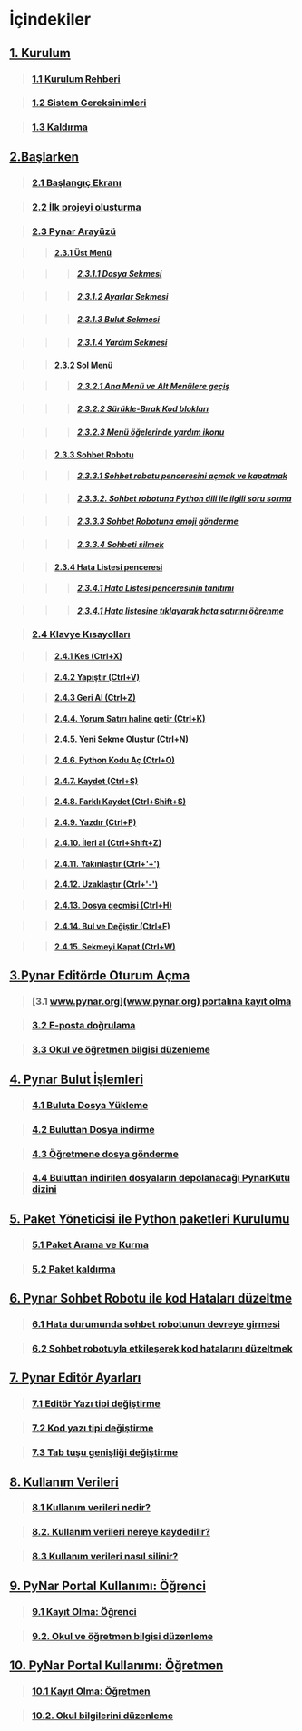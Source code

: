 # İçindekiler

## [1. Kurulum](Yardim_Bolum1.html)

> ###     [1.1 Kurulum Rehberi](Yardim_Bolum1.html#kurulum-rehberi)

> ###     [1.2 Sistem Gereksinimleri](Yardim_Bolum1.html#sistem-gereksinimleri)

> ###     [1.3 Kaldırma](Yardim_Bolum1.html#kaldırma)

## [2.Başlarken](Yardim_Bolum2.html)

> ###     [2.1 Başlangıç Ekranı](Yardim_Bolum2.html#başlangıç-ekranı)

> ###     [2.2 İlk projeyi oluşturma](Yardim_Bolum2.html#ilk-projeyi-oluşturma)

> ###     [2.3 Pynar Arayüzü](Yardim_Bolum2.html#pynar-arayüzü)

>> ####         [2.3.1 Üst Menü](Yardim_Bolum2.html#üst-menü)

>>> #####             [2.3.1.1 Dosya Sekmesi](Yardim_Bolum2.html#dosya-sekmesi)

>>> #####             [2.3.1.2 Ayarlar Sekmesi](Yardim_Bolum2.html#ayarlar-sekmesi)

>>> #####             [2.3.1.3 Bulut Sekmesi](Yardim_Bolum2.html#bulut-sekmesi)

>>> #####             [2.3.1.4 Yardım Sekmesi](Yardim_Bolum2.html#yardım-sekmesi)

>> ####         [2.3.2 Sol Menü](Yardim_Bolum2.html#sol-menü)

>>> #####             [2.3.2.1 Ana Menü ve Alt Menülere geçiş](Yardim_Bolum2.html#ana-menü-ve-alt-menülere-geçiş)

>>> #####             [2.3.2.2 Sürükle-Bırak Kod blokları](Yardim_Bolum2.html#sürükle-bırak-kod-blokları)

>>> #####             [2.3.2.3 Menü öğelerinde yardım ikonu](Yardim_Bolum2.html#menü-öğelerinde-yardım-ikonu)

>> ####         [2.3.3 Sohbet Robotu](Yardim_Bolum2.html#sohbet-robotu)

>>> #####             [2.3.3.1 Sohbet robotu penceresini açmak ve kapatmak](Yardim_Bolum2.html#sohbet-robotu-penceresini-açmak-ve-kapatmak)

>>> #####             [2.3.3.2. Sohbet robotuna Python dili ile ilgili soru sorma](Yardim_Bolum2.html#sohbet-robotuna-python-dili-ile-ilgili-soru-sorma)

>>> #####             [2.3.3.3 Sohbet Robotuna emoji gönderme](Yardim_Bolum2.html#sohbet-robotuna-emoji-gönderme)

>>> #####             [2.3.3.4 Sohbeti silmek](Yardim_Bolum2.html#sohbeti-silmek)

>> ####         [2.3.4 Hata Listesi penceresi](Yardim_Bolum2.html#hata-listesi-penceresi)

>>> #####             [2.3.4.1 Hata Listesi penceresinin tanıtımı](Yardim_Bolum2.html#hata-listesi-penceresinin-tanıtımı)

>>> #####             [2.3.4.1 Hata listesine tıklayarak hata satırını öğrenme](Yardim_Bolum2.html#hata-listesine-tıklayarak-hata-satırını-öğrenme)

> ###     [2.4 Klavye Kısayolları](Yardim_Bolum2.html#klavye-kısayolları)

>> ####         [2.4.1 Kes (Ctrl+X)](Yardim_Bolum2.html#kes-ctrlx)

>> ####         [2.4.2 Yapıştır (Ctrl+V)](Yardim_Bolum2.html#yapıştır-ctrlv)

>> ####         [2.4.3 Geri Al (Ctrl+Z)](Yardim_Bolum2.html#geri-al-ctrlz)

>> ####         [2.4.4. Yorum Satırı haline getir (Ctrl+K)](Yardim_Bolum2.html#yorum-satırı-haline-getir-ctrlk)

>> ####         [2.4.5. Yeni Sekme Oluştur (Ctrl+N)](Yardim_Bolum2.html#yeni-sekme-oluştur-ctrln)

>> ####         [2.4.6. Python Kodu Aç (Ctrl+O)](Yardim_Bolum2.html#python-kodu-aç-ctrlo)

>> ####         [2.4.7. Kaydet (Ctrl+S)](Yardim_Bolum2.html#kaydet-ctrls)

>> ####         [2.4.8. Farklı Kaydet (Ctrl+Shift+S)](Yardim_Bolum2.html#farklı-kaydet-ctrlshifts)

>> ####         [2.4.9. Yazdır (Ctrl+P)](Yardim_Bolum2.html#yazdır-ctrlp)

>> ####         [2.4.10. İleri al (Ctrl+Shift+Z)](Yardim_Bolum2.html#ileri-al-ctrlshiftz)

>> ####         [2.4.11. Yakınlaştır (Ctrl+\'+\')](Yardim_Bolum2.html#yakınlaştır-ctrl)

>> ####         [2.4.12. Uzaklaştır (Ctrl+\'-\')](Yardim_Bolum2.html#uzaklaştır-ctrl-)

>> ####         [2.4.13. Dosya geçmişi (Ctrl+H)](Yardim_Bolum2.html#dosya-geçmişi-ctrlh)

>> ####         [2.4.14. Bul ve Değiştir (Ctrl+F)](Yardim_Bolum2.html#bul-ve-değiştir-ctrlf)

>> ####         [2.4.15. Sekmeyi Kapat (Ctrl+W)](Yardim_Bolum2.html#sekmeyi-kapat-ctrlw)



## [3.Pynar Editörde Oturum Açma](Yardim_Bolum3.html)

> ###     [3.1 [www.pynar.org](www.pynar.org) portalına kayıt olma](Yardim_Bolum3.html#www.pynar.org-portalına-kayıt-olma)

> ###     [3.2 E-posta doğrulama](Yardim_Bolum3.html#e-posta-doğrulama)

> ###     [3.3 Okul ve öğretmen bilgisi düzenleme](Yardim_Bolum3.html#okul-ve-öğretmen-bilgisi-düzenleme)

## [4. Pynar Bulut İşlemleri](Yardim_Bolum4.html)

> ###     [4.1 Buluta Dosya Yükleme](Yardim_Bolum4.html#buluta-dosya-yükleme)

> ###     [4.2 Buluttan Dosya indirme](Yardim_Bolum4.html#buluttan-dosya-indirme)

> ###     [4.3 Öğretmene dosya gönderme](Yardim_Bolum4.html#öğretmene-dosya-gönderme)

> ###     [4.4 Buluttan indirilen dosyaların depolanacağı PynarKutu dizini](Yardim_Bolum4.html#buluttan-indirilen-dosyaların-depolanacağı-pynarkutu-dizini)

## [5. Paket Yöneticisi ile Python paketleri Kurulumu](Yardim_Bolum5.html)

> ###     [5.1 Paket Arama ve Kurma](Yardim_Bolum5.html#paket-arama-ve-kurma)

> ###     [5.2 Paket kaldırma](Yardim_Bolum5.html#paket-kaldırma)

## [6. Pynar Sohbet Robotu ile kod Hataları düzeltme](Yardim_Bolum6.html)

> ###     [6.1 Hata durumunda sohbet robotunun devreye girmesi](Yardim_Bolum6.html#hata-durumunda-sohbet-robotunun-devreye-girmesi)

> ###     [6.2 Sohbet robotuyla etkileşerek kod hatalarını düzeltmek](Yardim_Bolum6.html#sohbet-robotuyla-etkileşerek-kod-hata-düzeltmesi)

## [7. Pynar Editör Ayarları](Yardim_Bolum7.html)

> ###     [7.1 Editör Yazı tipi değiştirme](Yardim_Bolum7.html#editör-yazı-tipi-değiştirme)

> ###     [7.2 Kod yazı tipi değiştirme](Yardim_Bolum7.html#kod-yazı-tipi-değiştirme)

> ###     [7.3 Tab tuşu genişliği değiştirme](Yardim_Bolum7.html#tab-tuşu-genişliği-değiştirme)

## [8. Kullanım Verileri](Yardim_Bolum8.html)

> ###     [8.1 Kullanım verileri nedir?](Yardim_Bolum8.html#kullanım-verileri-nedir)

> ###     [8.2. Kullanım verileri nereye kaydedilir?](Yardim_Bolum8.html#kullanım-verileri-nereye-kaydedilir)

> ###     [8.3 Kullanım verileri nasıl silinir?](Yardim_Bolum8.html#kullanım-verileri-nasıl-silinir)

## [9. PyNar Portal Kullanımı: Öğrenci](Ogrenci_yardim.html)

> ###     [9.1 Kayıt Olma: Öğrenci](Ogrenci_yardim.html#kayıt-olma-öğrenci)

> ###     [9.2. Okul ve öğretmen bilgisi düzenleme](Ogrenci_yardim.html#okul-ve-öğretmen-bilgisi-düzenleme)

## [10. PyNar Portal Kullanımı: Öğretmen](Ogretmen_yardim.html)

> ###     [10.1 Kayıt Olma: Öğretmen](Ogretmen_yardim.html#kayıt-olma-öğretmen)

> ###     [10.2. Okul bilgilerini düzenleme](Ogretmen_yardim.html#okul-bilgilerini-düzenleme)
